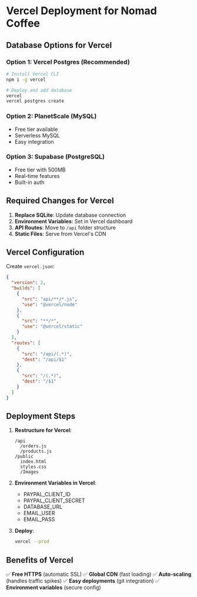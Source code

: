 # Vercel Deployment for Nomad Coffee

## Database Options for Vercel

### Option 1: Vercel Postgres (Recommended)
```bash
# Install Vercel CLI
npm i -g vercel

# Deploy and add database
vercel
vercel postgres create
```

### Option 2: PlanetScale (MySQL)
- Free tier available
- Serverless MySQL
- Easy integration

### Option 3: Supabase (PostgreSQL)
- Free tier with 500MB
- Real-time features
- Built-in auth

## Required Changes for Vercel

1. **Replace SQLite**: Update database connection
2. **Environment Variables**: Set in Vercel dashboard
3. **API Routes**: Move to `/api` folder structure
4. **Static Files**: Serve from Vercel's CDN

## Vercel Configuration

Create `vercel.json`:
```json
{
  "version": 2,
  "builds": [
    {
      "src": "api/**/*.js",
      "use": "@vercel/node"
    },
    {
      "src": "**/*",
      "use": "@vercel/static"
    }
  ],
  "routes": [
    {
      "src": "/api/(.*)",
      "dest": "/api/$1"
    },
    {
      "src": "/(.*)",
      "dest": "/$1"
    }
  ]
}
```

## Deployment Steps

1. **Restructure for Vercel**:
   ```
   /api
     /orders.js
     /products.js
   /public
     index.html
     styles.css
     /Images
   ```

2. **Environment Variables in Vercel**:
   - PAYPAL_CLIENT_ID
   - PAYPAL_CLIENT_SECRET  
   - DATABASE_URL
   - EMAIL_USER
   - EMAIL_PASS

3. **Deploy**:
   ```bash
   vercel --prod
   ```

## Benefits of Vercel

✅ **Free HTTPS** (automatic SSL)
✅ **Global CDN** (fast loading)
✅ **Auto-scaling** (handles traffic spikes)
✅ **Easy deployments** (git integration)
✅ **Environment variables** (secure config)